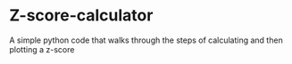 # Z-score-calculator

A simple python code that walks through the steps of calculating and then plotting a z-score
